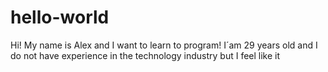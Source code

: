 # hello-world
Hi! My name is Alex and I want to learn to program!
I´am 29 years old and I do not have experience in the technology industry but I feel like it
